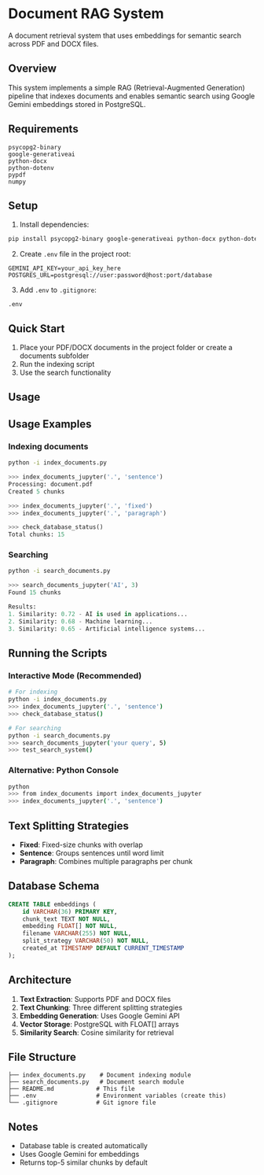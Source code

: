 # Document RAG System

A document retrieval system that uses embeddings for semantic search across PDF and DOCX files.

## Overview

This system implements a simple RAG (Retrieval-Augmented Generation) pipeline that indexes documents and enables semantic search using Google Gemini embeddings stored in PostgreSQL.

## Requirements

```
psycopg2-binary
google-generativeai
python-docx
python-dotenv
pypdf
numpy
```

## Setup

1. Install dependencies:
```bash
pip install psycopg2-binary google-generativeai python-docx python-dotenv pypdf numpy
```

2. Create `.env` file in the project root:
```
GEMINI_API_KEY=your_api_key_here
POSTGRES_URL=postgresql://user:password@host:port/database
```

3. Add `.env` to `.gitignore`:
```
.env
```

## Quick Start

1. Place your PDF/DOCX documents in the project folder or create a documents subfolder
2. Run the indexing script  
3. Use the search functionality

## Usage

## Usage Examples

### Indexing documents

```bash
python -i index_documents.py
```

```python
>>> index_documents_jupyter('.', 'sentence')
Processing: document.pdf
Created 5 chunks

>>> index_documents_jupyter('.', 'fixed')
>>> index_documents_jupyter('.', 'paragraph')

>>> check_database_status()
Total chunks: 15
```

### Searching

```bash
python -i search_documents.py
```

```python
>>> search_documents_jupyter('AI', 3)
Found 15 chunks

Results:
1. Similarity: 0.72 - AI is used in applications...
2. Similarity: 0.68 - Machine learning...
3. Similarity: 0.65 - Artificial intelligence systems...
```

## Running the Scripts

### Interactive Mode (Recommended)
```bash
# For indexing
python -i index_documents.py
>>> index_documents_jupyter('.', 'sentence')
>>> check_database_status()

# For searching  
python -i search_documents.py
>>> search_documents_jupyter('your query', 5)
>>> test_search_system()
```

### Alternative: Python Console
```bash
python
>>> from index_documents import index_documents_jupyter
>>> index_documents_jupyter('.', 'sentence')
```

## Text Splitting Strategies

- **Fixed**: Fixed-size chunks with overlap
- **Sentence**: Groups sentences until word limit  
- **Paragraph**: Combines multiple paragraphs per chunk

## Database Schema

```sql
CREATE TABLE embeddings (
    id VARCHAR(36) PRIMARY KEY,
    chunk_text TEXT NOT NULL,
    embedding FLOAT[] NOT NULL,
    filename VARCHAR(255) NOT NULL,
    split_strategy VARCHAR(50) NOT NULL,
    created_at TIMESTAMP DEFAULT CURRENT_TIMESTAMP
);
```

## Architecture

1. **Text Extraction**: Supports PDF and DOCX files
2. **Text Chunking**: Three different splitting strategies
3. **Embedding Generation**: Uses Google Gemini API
4. **Vector Storage**: PostgreSQL with FLOAT[] arrays
5. **Similarity Search**: Cosine similarity for retrieval

## File Structure

```
├── index_documents.py    # Document indexing module
├── search_documents.py   # Document search module
├── README.md            # This file
├── .env                 # Environment variables (create this)
└── .gitignore           # Git ignore file
```

## Notes

- Database table is created automatically
- Uses Google Gemini for embeddings  
- Returns top-5 similar chunks by default
